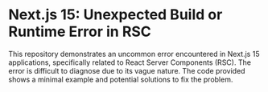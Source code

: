 # Next.js 15: Unexpected Build or Runtime Error in RSC

This repository demonstrates an uncommon error encountered in Next.js 15 applications, specifically related to React Server Components (RSC). The error is difficult to diagnose due to its vague nature. The code provided shows a minimal example and potential solutions to fix the problem.